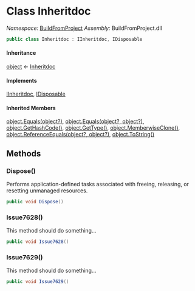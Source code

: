 ﻿# Class Inheritdoc

_Namespace:_ [BuildFromProject](BuildFromProject.md)
_Assembly:_ BuildFromProject.dll

```csharp
public class Inheritdoc : IInheritdoc, IDisposable
```

#### Inheritance

[object](https://learn.microsoft.com/dotnet/api/system.object) ← 
[Inheritdoc](BuildFromProject.Inheritdoc.md)

#### Implements

[IInheritdoc](BuildFromProject.IInheritdoc.md), 
[IDisposable](https://learn.microsoft.com/dotnet/api/system.idisposable)

#### Inherited Members

[object.Equals(object?)](https://learn.microsoft.com/dotnet/api/system.object.equals#system-object-equals(system-object)), 
[object.Equals(object?, object?)](https://learn.microsoft.com/dotnet/api/system.object.equals#system-object-equals(system-object-system-object)), 
[object.GetHashCode()](https://learn.microsoft.com/dotnet/api/system.object.gethashcode), 
[object.GetType()](https://learn.microsoft.com/dotnet/api/system.object.gettype), 
[object.MemberwiseClone()](https://learn.microsoft.com/dotnet/api/system.object.memberwiseclone), 
[object.ReferenceEquals(object?, object?)](https://learn.microsoft.com/dotnet/api/system.object.referenceequals), 
[object.ToString()](https://learn.microsoft.com/dotnet/api/system.object.tostring)

## Methods

### Dispose()

Performs application-defined tasks associated with freeing, releasing, or resetting unmanaged resources.

```csharp
public void Dispose()
```

### Issue7628()

This method should do something...

```csharp
public void Issue7628()
```

### Issue7629()

This method should do something...

```csharp
public void Issue7629()
```

